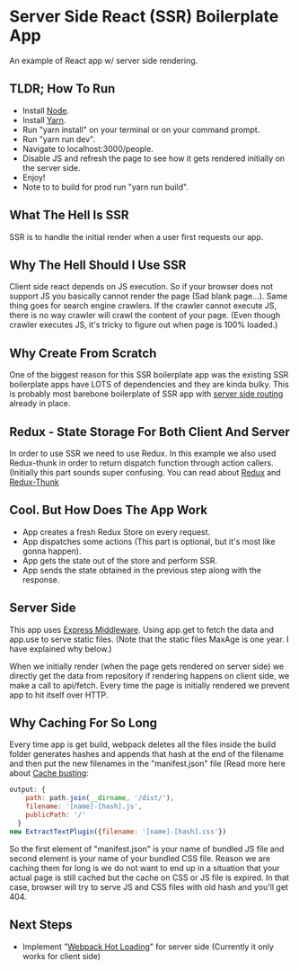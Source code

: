 # Server Side React (SSR) Boilerplate App
An example of React app w/ server side rendering.

## TLDR; How To Run
- Install [Node](https://nodejs.org/en/download "Node").
- Install [Yarn](https://yarnpkg.com/lang/en/docs/install "Yarn").
- Run "yarn install" on your terminal or on your command prompt.
- Run "yarn run dev".
- Navigate to localhost:3000/people.
- Disable JS and refresh the page to see how it gets rendered initially on the server side.
- Enjoy!
- Note to to build for prod run "yarn run build".

## What The Hell Is SSR
SSR is to handle the initial render when a user first requests our app. 

## Why The Hell Should I Use SSR
Client side react depends on JS execution. So if your browser does not support JS you basically cannot render the page (Sad blank page...). Same thing goes for search engine crawlers. If the crawler cannot execute JS, there is no way crawler will crawl the content of your page. (Even though crawler executes JS, it's tricky to figure out when page is 100% loaded.)

## Why Create From Scratch
One of the biggest reason for this SSR boilerplate app was the existing SSR boilerplate apps have LOTS of dependencies and they are kinda bulky. This is probably most barebone boilerplate of SSR app with [server side routing](https://tylermcginnis.com/react-router-server-rendering/ "React Router") already in place.

## Redux - State Storage For Both Client And Server

In order to use SSR we need to use Redux. In this example we also used Redux-thunk in order to return dispatch function through action callers. (Initially this part sounds super confusing. You can read about [Redux](https://redux.js.org/basics) and [Redux-Thunk](https://alligator.io/redux/redux-thunk)

## Cool. But How Does The App Work
- App creates a fresh Redux Store on every request.
- App dispatches some actions (This part is optional, but it's most like gonna happen).
- App gets the state out of the store and perform SSR.
- App sends the state obtained in the previous step along with the response.

## Server Side
This app uses [Express Middleware](http://expressjs.com/en/guide/using-middleware.html "Express"). Using app.get to fetch the data and app.use to serve static files. (Note that the static files MaxAge is one year. I have explained why below.)

When we initially render (when the page gets rendered on server side) we directly get the data from repository if rendering happens on client side, we make a call to api/fetch. Every time the page is initially rendered we prevent app to hit itself over HTTP.

## Why Caching For So Long
Every time app is get build, webpack deletes all the files inside the build folder generates hashes and appends that hash at the end of the filename and then put the new filenames in the "manifest.json" file (Read more here about [Cache busting](https://webpack.js.org/guides/caching "Cache Busting"):

```javascript
output: {
    path: path.join(__dirname, '/dist/'),
    filename: '[name]-[hash].js',
    publicPath: '/'
  }
new ExtractTextPlugin({filename: '[name]-[hash].css'})  
```

So the first element of "manifest.json" is your name of bundled JS file and second element is your name of your bundled CSS file. Reason we are caching them for long is we do not want to end up in a situation that your actual page is still cached but the cache on CSS or JS file is expired. In that case, browser will try to serve JS and CSS files with old hash and you'll get 404.

## Next Steps
- Implement "[Webpack Hot Loading](https://webpack.js.org/concepts/hot-module-replacement)" for server side (Currently it only works for client side)